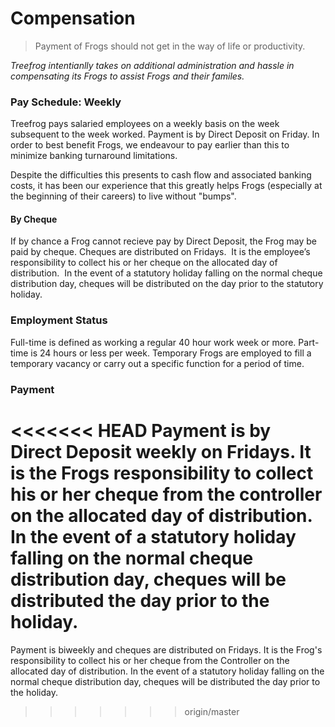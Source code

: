 # Compensation

> Payment of Frogs should not get in the way of life or productivity.

<i> Treefrog intentianlly takes on additional administration and hassle in compensating its Frogs to assist Frogs and their familes.</i>

### Pay Schedule: Weekly

Treefrog pays salaried employees on a weekly basis on the week subsequent to the week worked. Payment is by Direct Deposit on Friday. In order to best benefit Frogs, we endeavour to pay earlier than this to minimize banking turnaround limitations.

Despite the difficulties this presents to cash flow and associated banking costs, it has been our experience that this greatly helps Frogs (especially at the beginning of their careers) to live without "bumps".

#### By Cheque

If by chance a Frog cannot recieve pay by Direct Deposit, the Frog may be paid by cheque. Cheques are distributed on Fridays.  It is the employee’s responsibility to collect his or her cheque on the allocated day of distribution.  In the event of a statutory holiday falling on the normal cheque distribution day, cheques will be distributed on the day prior to the statutory holiday.

### Employment Status

Full-time is defined as working a regular 40 hour work week or more. Part-time is 24 hours or less per week. Temporary Frogs are employed to fill a temporary vacancy or carry out a specific function for a period of time.

### Payment

<<<<<<< HEAD
Payment is by Direct Deposit weekly on Fridays. It is the Frogs responsibility to collect his or her cheque from the controller on the allocated day of distribution. In the event of a statutory holiday falling on the normal cheque distribution day, cheques will be distributed the day prior to the holiday.
=======
Payment is biweekly and cheques are distributed on Fridays. It is the Frog's responsibility to collect his or her cheque from the Controller on the allocated day of distribution. In the event of a statutory holiday falling on the normal cheque distribution day, cheques will be distributed the day prior to the holiday.
>>>>>>> origin/master

